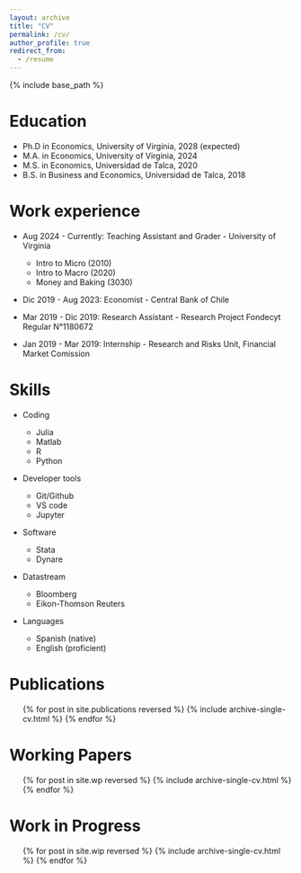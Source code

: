 ```yaml
---
layout: archive
title: "CV"
permalink: /cv/
author_profile: true
redirect_from:
  - /resume
---
```


{% include base_path %}

Education
======
* Ph.D in Economics, University of Virginia, 2028 (expected)
* M.A. in Economics, University of Virginia, 2024
* M.S. in Economics, Universidad de Talca, 2020
* B.S. in Business and Economics, Universidad de Talca, 2018

Work experience
======
* Aug 2024 - Currently: Teaching Assistant and Grader - University of Virginia
  * Intro to Micro (2010)
  * Intro to Macro (2020)
  * Money and Baking (3030)

* Dic 2019 - Aug 2023: Economist - Central Bank of Chile

* Mar 2019 - Dic 2019: Research Assistant - Research Project Fondecyt Regular N°1180672

* Jan 2019 - Mar 2019: Internship - Research and Risks Unit, Financial Market Comission


Skills
======
* Coding
  * Julia
  * Matlab
  * R
  * Python

* Developer tools
  * Git/Github
  * VS code
  * Jupyter

* Software
  * Stata
  * Dynare

* Datastream
  * Bloomberg
  * Eikon-Thomson Reuters

* Languages
  * Spanish (native)
  * English (proficient)

Publications
======
  <ul>{% for post in site.publications reversed %}
    {% include archive-single-cv.html %}
  {% endfor %}</ul>
  
Working Papers
======
  <ul>{% for post in site.wp reversed %}
    {% include archive-single-cv.html  %}
  {% endfor %}</ul>

Work in Progress
======
  <ul>{% for post in site.wip reversed %}
    {% include archive-single-cv.html  %}
  {% endfor %}</ul>

<!-- <ul>{% for post in site.talks reversed %}
    {% include archive-single-talk-cv.html  %}
  {% endfor %}</ul> -->
  
<!-- Teaching
======
  <ul>{% for post in site.teaching reversed %}
    {% include archive-single-cv.html %}
  {% endfor %}</ul> -->
  
<!-- Service and leadership
======
* Currently signed in to 43 different slack teams -->
